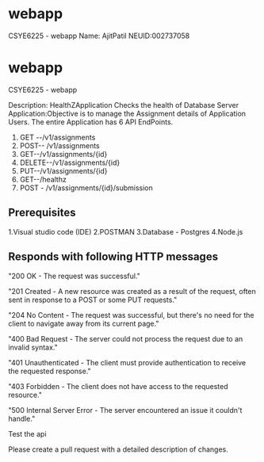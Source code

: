 # webapp

CSYE6225 - webapp
Name: AjitPatil
NEUID:002737058

# webapp

CSYE6225 - webapp

Description: HealthZApplication
Checks the health of Database Server
Application:Objective is to manage the Assignment details of Application Users.
The entire Application has 6 API EndPoints.

1.  GET --/v1/assignments
2.  POST-- /v1/assignments
3.  GET--/v1/assignments/{id}
4.  DELETE--/v1/assignments/{id}
5.  PUT--/v1/assignments/{id}
6.  GET--/healthz
7.  POST - /v1/assignments/{id}/submission

## Prerequisites

1.Visual studio code (IDE)
2.POSTMAN
3.Database - Postgres
4.Node.js

## Responds with following HTTP messages

"200 OK - The request was successful."

"201 Created - A new resource was created as a result of the request, often sent in response to a POST or some PUT requests."

"204 No Content - The request was successful, but there's no need for the client to navigate away from its current page."

"400 Bad Request - The server could not process the request due to an invalid syntax."

"401 Unauthenticated - The client must provide authentication to receive the requested response."

"403 Forbidden - The client does not have access to the requested resource."

"500 Internal Server Error - The server encountered an issue it couldn't handle."

Test the api

Please create a pull request with a detailed description of changes.
